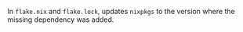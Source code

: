 In `flake.nix` and `flake.lock`, updates `nixpkgs` to the version where the missing dependency was added.
